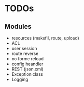 # TODOs

## Modules

* resources (makefil, route, upload)
* ACL
* user session
* route reverse
* no forme reload
* config heandler
* REST (json,xml)
* Exception class
* Logging
